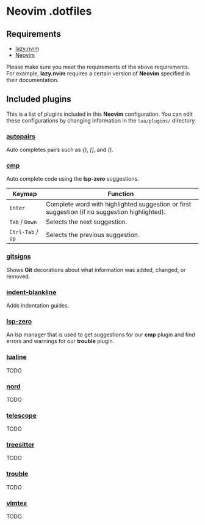 # Neovim .dotfiles

## Requirements

- [lazy.nvim](https://github.com/folke/lazy.nvim)
- [Neovim](https://neovim.io/)

Please make sure you meet the requirements of the above requirements. For example, **lazy.nvim** requires a certain version of **Neovim** specified in their documentation.

## Included plugins

This is a list of plugins included in this **Neovim** configuration. You can edit these configurations by changing information in the `lua/plugins/` directory.

### [autopairs](https://github.com/windwp/nvim-autopairs)

Auto completes pairs such as *{}*, *[]*, and *()*.

### [cmp](https://github.com/hrsh7th/nvim-cmp)

Auto complete code using the **lsp-zero** suggestions.

| Keymap | Function |
| - | - |
| `Enter` | Complete word with highlighted suggestion or first suggestion (if no suggestion highlighted). |
| `Tab` / `Down` | Selects the next suggestion. |
| `Ctrl-Tab` / `Up` | Selects the previous suggestion. |

### [gitsigns](https://github.com/lewis6991/gitsigns.nvim)

Shows **Git** decorations about what information was added, changed, or removed.

### [indent-blankline](https://github.com/lukas-reineke/indent-blankline.nvim)

Adds indentation guides.

### [lsp-zero](https://github.com/VonHeikemen/lsp-zero.nvim)

An lsp manager that is used to get suggestions for our **cmp** plugin and find errors and warnings for our **trouble** plugin.

### [lualine](https://github.com/nvim-lualine/lualine.nvim)

TODO

### [nord](https://github.com/shaunsingh/nord.nvim)

TODO

### [telescope](https://github.com/nvim-telescope/telescope.nvim)

TODO

### [treesitter](https://github.com/nvim-treesitter/nvim-treesitter)

TODO

### [trouble](https://github.com/folke/trouble.nvim)

TODO

### [vimtex](https://github.com/lervag/vimtex)

TODO
